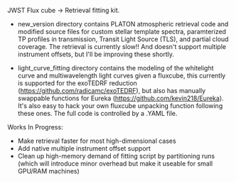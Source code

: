 JWST Flux cube -> Retrieval fitting kit.

- new_version directory contains PLATON atmospheric retrieval code and modified source files for custom stellar template spectra,
    paramterized TP profiles in transmission, Transit Light Source (TLS), and partial cloud coverage. The retrieval is currently slow!!
    And doesn't support multiple instrument offsets, but I'll be improving these shortly.

- light_curve_fitting directory contains the modeling of the whitelight curve and multiwavelength light curves given a fluxcube,
  this currently is supported for the exoTEDRF reduction (https://github.com/radicamc/exoTEDRF), but also has
  manually swappable functions for Eureka (https://github.com/kevin218/Eureka). It's also easy to hack your own fluxcube unpacking
  function following these ones. The full code is controlled by a .YAML file. 

Works In Progress:
- Make retrieval faster for most high-dimensional cases
- Add native multiple instrument offset support
- Clean up high-memory demand of fitting script by partitioning runs (which will introduce minor overhead but make it useable for
  small GPU/RAM machines)
